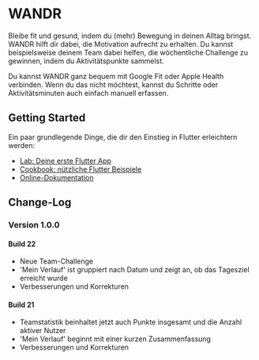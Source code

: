# WANDR

Bleibe fit und gesund, indem du (mehr) Bewegung in deinen Alltag bringst. WANDR hilft dir dabei, die Motivation aufrecht zu erhalten. Du kannst beispielsweise deinem Team dabei helfen, die wöchentliche Challenge zu gewinnen, indem du Aktivitätspunkte sammelst.

Du kannst WANDR ganz bequem mit Google Fit oder Apple Health verbinden. Wenn du das nicht möchtest, kannst du Schritte oder Aktivitätsminuten auch einfach manuell erfassen.

## Getting Started

Ein paar grundlegende Dinge, die dir den Einstieg in Flutter erleichtern werden:

- [Lab: Deine erste Flutter App](https://flutter.dev/docs/get-started/codelab)
- [Cookbook: nützliche Flutter Beispiele](https://flutter.dev/docs/cookbook)
- [Online-Dokumentation](https://flutter.dev/docs)

## Change-Log

### Version 1.0.0

#### Build 22

- Neue Team-Challenge
- 'Mein Verlauf' ist gruppiert nach Datum und zeigt an, ob das Tagesziel erreicht wurde
- Verbesserungen und Korrekturen

#### Build 21

- Teamstatistik beinhaltet jetzt auch Punkte insgesamt und die Anzahl aktiver Nutzer
- 'Mein Verlauf' beginnt mit einer kurzen Zusammenfassung
- Verbesserungen und Korrekturen

